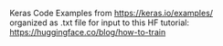 Keras Code Examples from https://keras.io/examples/ <br />
organized as .txt file for input to this HF tutorial: <br />
https://huggingface.co/blog/how-to-train